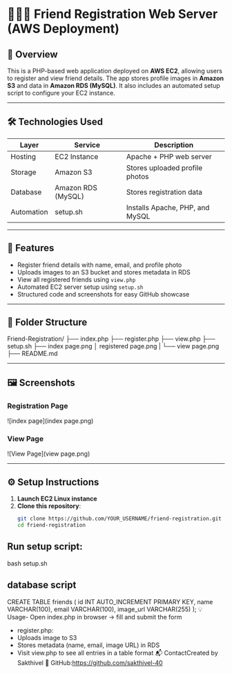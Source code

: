 # 🧑‍🤝‍🧑 Friend Registration Web Server (AWS Deployment)

## 📌 Overview
This is a PHP-based web application deployed on **AWS EC2**, allowing users to register and view friend details. The app stores profile images in **Amazon S3** and data in **Amazon RDS (MySQL)**. It also includes an automated setup script to configure your EC2 instance.

---

## 🛠️ Technologies Used

| Layer        | Service         | Description                     |
|--------------|------------------|---------------------------------|
| Hosting      | EC2 Instance     | Apache + PHP web server         |
| Storage      | Amazon S3        | Stores uploaded profile photos |
| Database     | Amazon RDS (MySQL) | Stores registration data     |
| Automation   | setup.sh         | Installs Apache, PHP, and MySQL |

---

## 🚀 Features

- Register friend details with name, email, and profile photo
- Uploads images to an S3 bucket and stores metadata in RDS
- View all registered friends using `view.php`
- Automated EC2 server setup using `setup.sh`
- Structured code and screenshots for easy GitHub showcase

---

## 📁 Folder Structure
Friend-Registration/ ├── index.php ├── register.php ├── view.php ├── setup.sh  ├── index page.png │ registered page.png  | └── view page.png ├── README.md 

---

## 🖼️ Screenshots

### Registration Page  
![index page](index page.png)

### View Page  
![View Page](view page.png)

---

## ⚙️ Setup Instructions

1. **Launch EC2 Linux instance**
2. **Clone this repository**:
   ```bash
   git clone https://github.com/YOUR_USERNAME/friend-registration.git
   cd friend-registration

## Run setup script:
   bash setup.sh
## database script
CREATE TABLE friends (
    id INT AUTO_INCREMENT PRIMARY KEY,
    name VARCHAR(100),
    email VARCHAR(100),
    image_url VARCHAR(255)
);
💡 Usage- Open index.php in browser → fill and submit the form
- register.php:
- Uploads image to S3
- Stores metadata (name, email, image URL) in RDS
- Visit view.php to see all entries in a table format
📬 ContactCreated by Sakthivel
📂 GitHub:https://github.com/sakthivel-40

